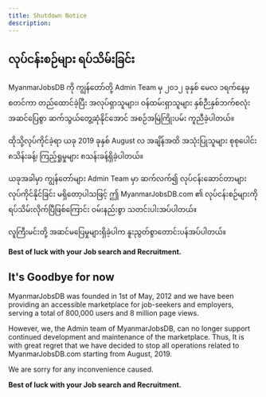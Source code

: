 ```yaml
---
title: Shutdown Notice
description:
---
```


## လုပ်ငန်းစဉ်များ ရပ်သိမ်းခြင်း

MyanmarJobsDB ကို ကျွန်တော်တို့ Admin Team မှ ၂၀၁၂ ခုနှစ် မေလ ၁ရက်နေ့မှ စတင်ကာ တည်ထောင်ခဲ့ပြီး အလုပ်ရှာသူများ၊ ဝန်ထမ်းရှာသူများ နှစ်ဉီးနှစ်ဘက်စလုံး အဆင်ပြေစွာ ဆက်သွယ်တွေ့ဆုံနိုင်အောင် အစဉ်အမြဲကြိုးပမ်း ကူညီခဲ့ပါတယ်။

ထိုသို့လုပ်ကိုင်ခဲ့ရာ ယခု 2019 ခုနှစ် August လ အချိန်အထိ အသုံးပြုသူများ စုစုပေါင်း ၈သိန်းခန့်၊ ကြည့်ရှုမှုများ ၈သန်းခန့်ရှိခဲ့ပါတယ်။

ယခုအခါမှာ ကျွန်တော်များ Admin Team မှာ ဆက်လက်၍ လုပ်ငန်းဆောင်တာများလုပ်ကိုင်နိုင်ခြင်း မရှိတော့ပါသဖြင့် ဤ MyanmarJobsDB.com ၏ လုပ်ငန်းစဉ်များကို ရပ်သိမ်းလိုက်ပြီဖြစ်ကြောင်း ဝမ်းနည်းစွာ သတင်းပါးအပ်ပါတယ်။

လူကြီးမင်းတို့ အဆင်မပြေမှုများရှိခဲ့ပါက နူးညွတ်စွာတောင်းပန်အပ်ပါတယ်။

**Best of luck with your Job search and Recruitment.**

## It's Goodbye for now

MyanmarJobsDB was founded in 1st of May, 2012 and we have been providing an accessible marketplace for job-seekers and employers, serving a total of 800,000 users and 8 million page views.

However, we, the Admin team of MyanmarJobsDB, can no longer support continued development and maintenance of the marketplace. Thus, It is with great regret that we have decided to stop all operations related to MyanmarJobsDB.com starting from August, 2019.

We are sorry for any inconvenience caused.

**Best of luck with your Job search and Recruitment.**
